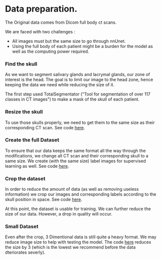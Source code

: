 # Data preparation.

The Original data comes from Dicom full body ct scans.

We are faced with two challenges :
- All images must but the same size to go through nnUnet.
- Using the full body of each patient might be a burden for the model as well as the computing power required.

### Find the skull

As we want to segment salivary glands and lacrymal glands, our zone of interest is the head. The goal is to limit our image to the head zone, hence keeping the data we need while reducing the size of it.

The first step used TotalSegmentator ("Tool for segmentation of over 117 classes in CT images") to make a mask of the skull of each patient.

### Resize the skull

To use those skulls properly, we need to get them to the same size as their corresponding CT scan. See code [here](https://github.com/tbaudier/gland_segmentation_nnunet/blob/main/Data_preparation/resize_skullDataset.py).

### Create the full Dataset

To ensure that our data keeps the same format all the way through the modifications, we change all CT scan and their corresponding skull to a same size. We create (with the same size) label images for supervised learning as well. See code [here](https://github.com/tbaudier/gland_segmentation_nnunet/blob/main/Data_preparation/createDataset.py).

### Crop the dataset

In order to reduce the amount of data (as well as removing useless information) we crop our images and corresponding labels according to the skull position in space.
See code [here](https://github.com/tbaudier/gland_segmentation_nnunet/blob/main/Data_preparation/croppedDataset.py).

At this point, the dataset is usable for training. We can further reduce the size of our data. However, a drop in quality will occur.

### Small Dataset

Even after the crop, 3 Dimentional data is still quite a heavy format.
We may reduce image size to help with testing the model. 
The code [here](https://github.com/tbaudier/gland_segmentation_nnunet/blob/main/Data_preparation/small_Dataset.py) reduces the size by 3 (which is the lowest we recommend before the data dteriorates severly).